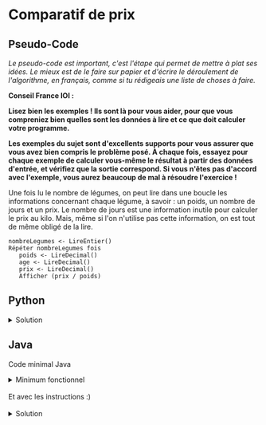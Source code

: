# Comparatif de prix

## Pseudo-Code

_Le pseudo-code est important, c'est l'étape qui permet de mettre à plat ses idées. Le mieux est de le faire sur papier et d'écrire le déroulement de l'algorithme, en français, comme si tu rédigeais une liste de choses à faire._

**Conseil France IOI :**

**Lisez bien les exemples ! Ils sont là pour vous aider, pour que vous compreniez bien quelles sont les données à lire et ce que doit calculer votre programme.**

**Les exemples du sujet sont d'excellents supports pour vous assurer que vous avez bien compris le problème posé. À chaque fois, essayez pour chaque exemple de calculer vous-même le résultat à partir des données d'entrée, et vérifiez que la sortie correspond. Si vous n'êtes pas d'accord avec l'exemple, vous aurez beaucoup de mal à résoudre l'exercice !**

Une fois lu le nombre de légumes, on peut lire dans une boucle les informations concernant chaque légume, à savoir : un poids, un nombre de jours et un prix. Le nombre de jours est une information inutile pour calculer le prix au kilo. Mais, même si l'on n'utilise pas cette information, on est tout de même obligé de la lire. 

```
nombreLegumes <- LireEntier()
Répéter nombreLegumes fois
   poids <- LireDecimal()
   age <- LireDecimal()
   prix <- LireDecimal()
   Afficher (prix / poids)
```

## Python

<details>
  <summary>Solution</summary>

```Python
nombreLegumes = int(input())
for loop in range(nombreLegumes):
   poids = float(input())
   age = float(input())
   prix = float(input())
   print(prix / poids)
```

</details>

## Java

Code minimal Java

<details>
  <summary>Minimum fonctionnel</summary>

```Java
  class Main {
    public static void main(String[] args) {
      // ton code ici
    }
  }
```

</details>

</br>
Et avec les instructions :)
</br>
</br>

<details>
  <summary>Solution</summary>


```Java
import algorea.Scanner;
class Main
{
   public static void main(String[] args)
   {
      Scanner entrée = new Scanner(System.in);
      int nombreLégumes = entrée.nextInt();
    
      for (int loop = 1; loop <= nombreLégumes; loop = loop + 1)
      {
         double poids = entrée.nextDouble();
         // âge
         entrée.nextDouble();
         double prix = entrée.nextDouble();
    
         System.out.println(prix / poids);
      }
   }
}
```

</details>
